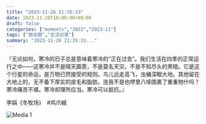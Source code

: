 ```yaml
---
title: "2023-11-26 21:35:33"
date: 2023-11-26T10:00:00+08:00
draft: false
categories: ["moments","2023","2023-11"]
tags: ["朋友圈","生活记录"]
summary: "2023-11-26 21:35:33..."
---
```


『​无论如何，寒冷的日子总是意味着寒冷的“正在过去”。我们生活在四季的正常运行之中——这寒冷并不是晴天霹雳，不是莫名天灾，不是不知尽头的黑暗。它是这个行星的命运，是万物已然接受的规则。鸟儿远走高飞，虫蛹深眠大地。其他留在大地上的，无不备下厚实的皮毛和脂肪。连我不是也啰里八嗦围裹了重重物什吗？寒冷痛苦不堪。寒冷却理所应当。寒冷可以抵抗。』

李娟《冬牧场》
​
​#鸡爪槭

![Media 1](/Moments/photos/2023-11-26/202311262135330.jpg)

